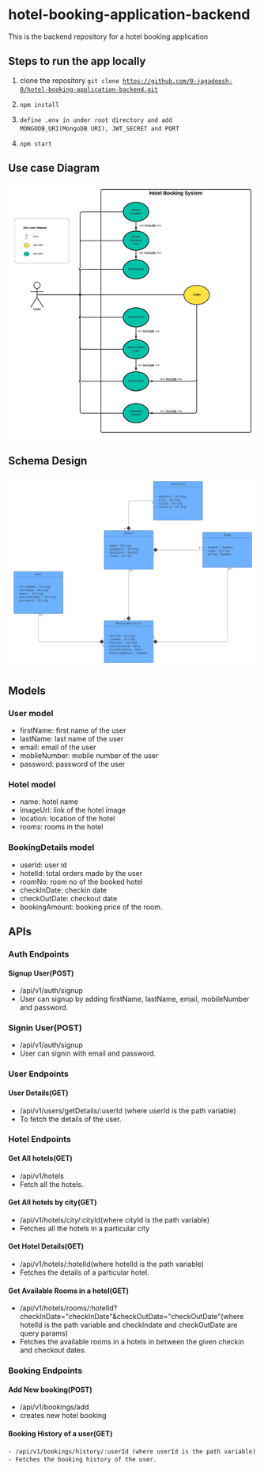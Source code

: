 # hotel-booking-application-backend
This is the backend repository for a hotel booking application

## Steps to run the app locally

1. clone the repository <code>git clone https://github.com/0-jagadeesh-0/hotel-booking-application-backend.git</code>

2. <code>npm install</code>

3. <code>define .env in under root directory and add MONGODB_URI(MongoDB URI), JWT_SECRET and PORT</code> 

4. <code>npm start</code>

## Use case Diagram
![image](assets/usecase.png)

## Schema Design
![image](assets/schema-design.png)

## Models

### User model
   - firstName: first name of the user
   - lastName: last name of the user
   - email: email of the user
   - moblieNumber: mobile number of the user
   - password: password of the user
   
### Hotel model
   - name: hotel name
   - imageUrl: link of the hotel image
   - location: location of the hotel
   - rooms: rooms in the hotel

### BookingDetails model
   - userId: user id
   - hotelId: total orders made by the user
   - roomNo: room no of the booked hotel
   - checkInDate: checkin date
   - checkOutDate: checkout date
   - bookingAmount: booking price of the room.

## APIs


### Auth Endpoints

#### Signup User(POST)
   - /api/v1/auth/signup
   - User can signup by adding firstName, lastName, email, mobileNumber and password.
### Signin User(POST)
   - /api/v1/auth/signup
   - User can signin with email and password.

### User Endpoints

#### User Details(GET)
   - /api/v1/users/getDetails/:userId (where userId is the path variable)
   - To fetch the details of the user.

### Hotel Endpoints

#### Get All hotels(GET)
   - /api/v1/hotels
   - Fetch all the hotels.

#### Get All hotels by city(GET)
   - /api/v1/hotels/city/:cityId(where cityId is the path variable)
   - Fetches all the hotels in a particular city

#### Get Hotel Details(GET)
   - /api/v1/hotels/:hotelId(where hotelId is the path variable)
   - Fetches the details of a particular hotel.

#### Get Available Rooms in a hotel(GET)
   - /api/v1/hotels/rooms/:hotelId?checkInDate="checkInDate"&checkOutDate="checkOutDate"(where hotelId is the path variable and checkIndate and checkOutDate are query params)
   - Fetches the available rooms in a hotels in between the given checkin and checkout dates.


### Booking Endpoints

#### Add New booking(POST)
   - /api/v1/bookings/add
   - creates new hotel booking

#### Booking History of a user(GET)
    - /api/v1/bookings/history/:userId (where userId is the path variable)
    - Fetches the booking history of the user.

